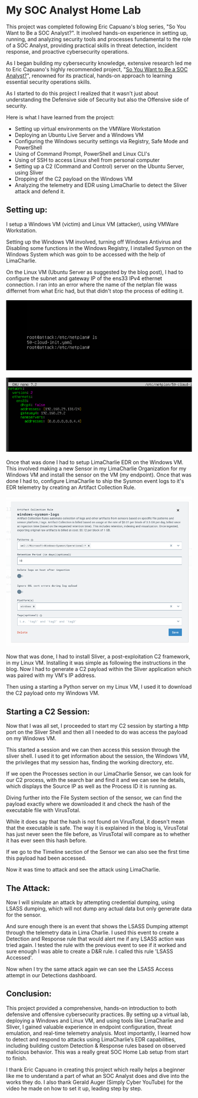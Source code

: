 # My SOC Analyst Home Lab
This project was completed following Eric Capuano's blog series, "So You Want to Be a SOC Analyst?". It involved hands-on experience in setting up, running, and analyzing security tools and processes fundamental to the role of a SOC Analyst, providing practical skills in threat detection, incident response, and proactive cybersecurity operations.

As I began building my cybersecurity knowledge, extensive research led me to Eric Capuano's highly recommended project, "[So You Want to Be a SOC Analyst?](https://blog.ecapuano.com/p/so-you-want-to-be-a-soc-analyst-intro)", renowned for its practical, hands-on approach to learning essential security operations skills.

As I started to do this project I realized that it wasn't just about understanding the Defensive side of Security but also the Offensive side of security.

Here is what I have learned from the project:
- Setting up virtual environments on the VMWare Workstation
- Deploying an Ubuntu Live Server and a Windows VM
- Configuring the Windows security settings via Registry, Safe Mode and PowerShell
- Using of Command Prompt, PowerShell and Linux CLI's
- Using of SSH to access Linux shell from personal computer
- Setting up a C2 (Command and Control) server on the Ubuntu Server, using Sliver
- Dropping of the C2 payload on the Windows VM
- Analyzing the telemetry and EDR using LimaCharlie to detect the Sliver attack and defend it.

## Setting up:

I setup a Windows VM (victim) and Linux VM (attacker), using VMWare Workstation.

Setting up the Windows VM involved, turning off Windows Antivirus and Disabling some functions in the Windows Registry, I installed Sysmon on the Windows System which was goin to be accessed with the help of LimaCharlie.

On the Linux VM (Ubuntu Server as suggested by the blog post), I had to configure the subnet and gateway IP of the ens33 IPv4 ethernet connection. I ran into an error where the name of the netplan file wass differnet from what Eric had, but that didn't stop the process of editing it.\
\
![Screenshot of different name.](images/different_netplan_file.png)\
\
![Network settings on the Linux VM](images/linux_network.png)\
\
Once that was done I had to setup LimaCharlie EDR on the Windows VM. This involved making a new Sensor in my LimaCharlie Organization for my Windows VM and install the sensor on the VM (my endpoint). Once that was done I had to, configure LimaCharlie to ship the Sysmon event logs to it's EDR telemetry by creating an Artifact Collection Rule.\
\
![Screenshot of Artifact Collection Rule.](images/windows_sysmon_logs.png)\
\
Now that was done, I had to install Sliver, a post-exploitation C2 framework, in my Linux VM. Installing it was simple as following the instructions in the blog. Now I had to generate a C2 payload within the Sliver application which was paired with my VM's IP address.

Then using a starting a Python server on my Linux VM, I used it to download the C2 payload onto my Windows VM.

## Starting a C2 Session:
Now that I was all set, I proceeded to start my C2 session by starting a http port on the Sliver Shell and then all I needed to do was access the payload on my Windows VM.

This started a session and we can then access this session through the sliver shell. I used it to get information about the session, the Windows VM, the privileges that my session has, finding the working directory, etc.

If we open the Processes section in our LimaCharlie Sensor, we can look for our C2 process, with the search bar and find it and we can see he details, which displays the Source IP as well as the Process ID it is running as.

Diving further into the File System section of the sensor, we can find the payload exactly where we downloaded it and check the hash of the executable file with VirusTotal.

While it does say that the hash is not found on VirusTotal, it doesn't mean that the executable is safe. The way it is explained in the blog is, VirusTotal has just never seen the file before, as VirusTotal will compare as to whether it has ever seen this hash before.

If we go to the Timeline section of the Sensor we can also see the first time this payload had been accessed.

Now it was time to attack and see the attack using LimaCharlie.

## The Attack:
Now I will simulate an attack by attempting credential dumping, using LSASS dumping, which will not dump any actual data but only generate data for the sensor.

And sure enough there is an event that shows the LSASS Dumping attempt through the telemetry data in Lima Charlie. I used this event to create a Detection and Response rule that would alert me if any LSASS action was tried again. I tested the rule with the previous event to see if it worked and sure enough I was able to create a D&R rule. I called this rule 'LSASS Accessed'.

Now when I try the same attack again we can see the LSASS Access attempt in our Detections dashboard.

## Conclusion:
This project provided a comprehensive, hands-on introduction to both defensive and offensive cybersecurity practices. By setting up a virtual lab, deploying a Windows and Linux VM, and using tools like LimaCharlie and Sliver, I gained valuable experience in endpoint configuration, threat emulation, and real-time telemetry analysis. Most importantly, I learned how to detect and respond to attacks using LimaCharlie’s EDR capabilities, including building custom Detection & Response rules based on observed malicious behavior. This was a really great SOC Home Lab setup from start to finish.

I thank Eric Capuano in creating this project which really helps a beginner like me to understand a part of what an SOC Analyst does and dive into the works they do. I also thank Gerald Auger (Simply Cyber YouTube) for the video he made on how to set it up, leading step by step.
